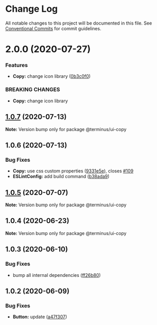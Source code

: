 # Change Log

All notable changes to this project will be documented in this file.
See [Conventional Commits](https://conventionalcommits.org) for commit guidelines.

# 2.0.0 (2020-07-27)


### Features

* **Copy:** change icon library ([0b3c0f0](https://github.com/GetTerminus/terminus-oss/commit/0b3c0f03823a488371c23228258c3ead93c5580d))


### BREAKING CHANGES

* **Copy:** change icon library





## [1.0.7](https://github.com/GetTerminus/terminus-oss/compare/@terminus/ui-copy@1.0.6...@terminus/ui-copy@1.0.7) (2020-07-13)

**Note:** Version bump only for package @terminus/ui-copy





## 1.0.6 (2020-07-13)


### Bug Fixes

* **Copy:** use css custom properties ([9331e5e](https://github.com/GetTerminus/terminus-oss/commit/9331e5e8689fc87fc89f2715860f025f88d8aca4)), closes [#109](https://github.com/GetTerminus/terminus-oss/issues/109)
* **ESLintConfig:** add build command ([b38ada9](https://github.com/GetTerminus/terminus-oss/commit/b38ada91d034ebe18b96f46b603b13b0ccbca5c0))





## [1.0.5](https://github.com/GetTerminus/terminus-oss/compare/@terminus/ui-copy@1.0.4...@terminus/ui-copy@1.0.5) (2020-07-07)

**Note:** Version bump only for package @terminus/ui-copy





## 1.0.4 (2020-06-23)

**Note:** Version bump only for package @terminus/ui-copy





## 1.0.3 (2020-06-10)


### Bug Fixes

* bump all internal dependencies ([ff26b80](https://github.com/GetTerminus/terminus-oss/commit/ff26b806bb599401f006996be5b567a378e68ef3))





## 1.0.2 (2020-06-09)


### Bug Fixes

* **Button:** update ([a47f307](https://github.com/GetTerminus/terminus-oss/commit/a47f30757b9216d6ee76788c117e76eacf5289e5))

